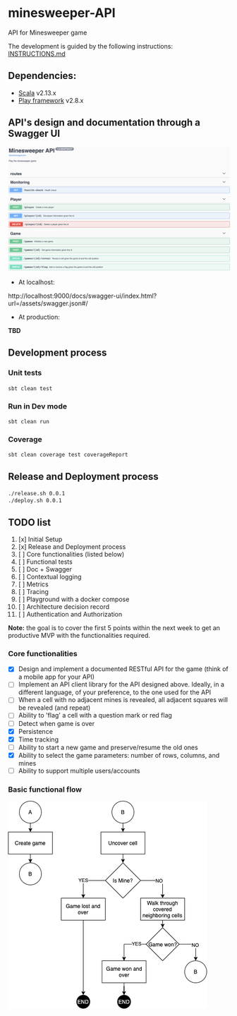 # minesweeper-API
API for Minesweeper game

The development is guided by the following instructions: [INSTRUCTIONS.md](INSTRUCTIONS.md)

## Dependencies:
- [Scala] v2.13.x
- [Play framework] v2.8.x

## API's design and documentation through a Swagger UI

![Swagger API Doc](docs/swagger-api-doc.png)

- At localhost:

http://localhost:9000/docs/swagger-ui/index.html?url=/assets/swagger.json#/

- At production:

**TBD**

## Development process

### Unit tests

````sbtshell
sbt clean test
````

### Run in Dev mode

````sbtshell
sbt clean run
````

### Coverage

````sbtshell
sbt clean coverage test coverageReport
````

## Release and Deployment process

````shell script
./release.sh 0.0.1
./deploy.sh 0.0.1
````

## TODO list

1. [x] Initial Setup
2. [x] Release and Deployment process
3. [ ] Core functionalities (listed below)
4. [ ] Functional tests
5. [ ] Doc + Swagger
6. [ ] Contextual logging
7. [ ] Metrics
8. [ ] Tracing
9. [ ] Playground with a docker compose
10. [ ] Architecture decision record
11. [ ] Authentication and Authorization

**Note:** the goal is to cover the first 5 points within the next week
to get an productive MVP with the functionalities required.

### Core functionalities

- [x] Design and implement a documented RESTful API for the game (think of a mobile app for your API)
- [ ] Implement an API client library for the API designed above. Ideally, in a different language, of your preference, to the one used for the API
- [ ] When a cell with no adjacent mines is revealed, all adjacent squares will be revealed (and repeat)
- [ ] Ability to 'flag' a cell with a question mark or red flag
- [ ] Detect when game is over
- [x] Persistence
- [x] Time tracking
- [ ] Ability to start a new game and preserve/resume the old ones
- [x] Ability to select the game parameters: number of rows, columns, and mines
- [ ] Ability to support multiple users/accounts

### Basic functional flow

![Basic functional flow](docs/minisweeper_basic-functional-flow.png)

[Scala]: https://www.scala-lang.org/
[Play framework]: https://www.playframework.com/
